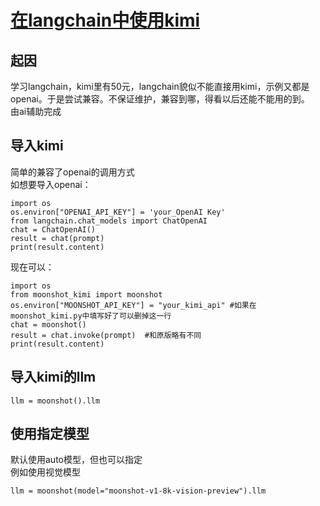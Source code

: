 # [在langchain中使用kimi](https://github.com/wefio/kimi_for_langchain/blob/main/moonshot_kimi.py)
## 起因
学习langchain，kimi里有50元，langchain貌似不能直接用kimi，示例又都是openai。于是尝试兼容。不保证维护，兼容到哪，得看以后还能不能用的到。<br>
由ai辅助完成<br>
## 导入kimi
简单的兼容了openai的调用方式<br>
如想要导入openai：<br>
```
import os
os.environ["OPENAI_API_KEY"] = 'your_OpenAI Key'
from langchain.chat_models import ChatOpenAI
chat = ChatOpenAI()
result = chat(prompt)
print(result.content)
```
现在可以：<br>
```
import os
from moonshot_kimi import moonshot
os.environ["MOONSHOT_API_KEY"] = "your_kimi_api" #如果在moonshot_kimi.py中填写好了可以删掉这一行
chat = moonshot()
result = chat.invoke(prompt)  #和原版略有不同
print(result.content)
```
## 导入kimi的llm
```
llm = moonshot().llm
```
## 使用指定模型
默认使用auto模型，但也可以指定<br>
例如使用视觉模型<br>
```
llm = moonshot(model="moonshot-v1-8k-vision-preview").llm
```
